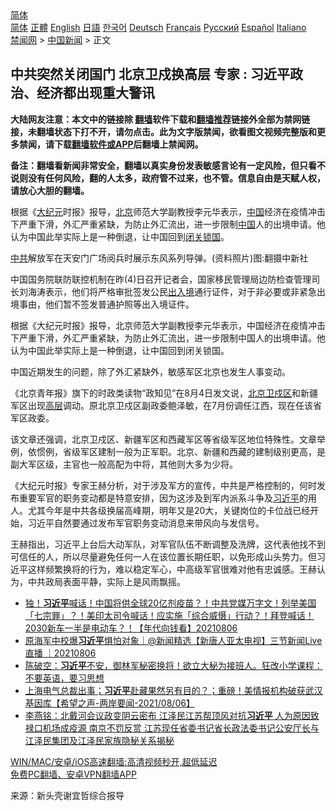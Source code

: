  <!-- 面包屑导航 --> <div class="breadcrumb"><!-- GTranslate: https://gtranslate.io/ -->  <div class="switcher notranslate">  <div class="selected">  <a href="#" onclick="return false;"> 简体</a>  </div>  <div class="option">  <a href="https://www.bannedbook.org" onclick="doGTranslate('zh-CN|zh-CN');jQuery('div.switcher div.selected a').html(jQuery(this).html());return false;" title="简体中文" class="nturl selected"> 简体</a>  <a href="https://www.bannedbook.org/zh-tw/" onclick="doGTranslate('zh-CN|zh-TW');jQuery('div.switcher div.selected a').html(jQuery(this).html());return false;" title="繁體中文" class="nturl"> 正體</a>  <a href="https://www.bannedbook.org/en/" onclick="doGTranslate('zh-CN|en');jQuery('div.switcher div.selected a').html(jQuery(this).html());return false;" title="English" class="nturl"> English</a>  <a href="https://www.bannedbook.org/ja/" onclick="doGTranslate('zh-CN|ja');jQuery('div.switcher div.selected a').html(jQuery(this).html());return false;" title="日本語" class="nturl"> 日語</a>  <a href="https://www.bannedbook.org/ko/" onclick="doGTranslate('zh-CN|ko');jQuery('div.switcher div.selected a').html(jQuery(this).html());return false;" title="한국어" class="nturl"> 한국어</a>  <a href="https://www.bannedbook.org/de/" onclick="doGTranslate('zh-CN|de');jQuery('div.switcher div.selected a').html(jQuery(this).html());return false;" title="Deutsch" class="nturl"> Deutsch</a>  <a href="https://www.bannedbook.org/fr/" onclick="doGTranslate('zh-CN|fr');jQuery('div.switcher div.selected a').html(jQuery(this).html());return false;" title="Français" class="nturl"> Français</a>  <a href="https://www.bannedbook.org/ru/" onclick="doGTranslate('zh-CN|ru');jQuery('div.switcher div.selected a').html(jQuery(this).html());return false;" title="Русский" class="nturl"> Русский</a>  <a href="https://www.bannedbook.org/es/" onclick="doGTranslate('zh-CN|es');jQuery('div.switcher div.selected a').html(jQuery(this).html());return false;" title="Español" class="nturl"> Español</a>  <a href="https://www.bannedbook.org/it/" onclick="doGTranslate('zh-CN|it');jQuery('div.switcher div.selected a').html(jQuery(this).html());return false;" title="Italiano" class="nturl"> Italiano</a>  </div>  </div>      <div class='breadcrumb-sub'><!-- Breadcrumb NavXT 6.3.0 --> <a href="https://www.bannedbook.org/" class="home">禁闻网</a> &gt; <a href="https://www.bannedbook.org/bnews/cnnews/" class="category">中国新闻</a> &gt; 正文</div></div><h2>中共突然关闭国门 北京卫戍换高层 专家 : 习近平政治、经济都出现重大警讯</h2> <p class="notice"><b>大陆网友注意：本文中的链接除 <a href="https://github.com/bannedbook/fanqiang" >翻墙</a>软件下载和<a href="https://github.com/killgcd/justmysocks/blob/master/README.md">翻墙推荐</a>链接外全部为禁网链接，未翻墙状态下打不开，请勿点击。此为文字版禁闻，欲看图文视频完整版和更多禁闻，请下载<a href="https://github.com/bannedbook/fanqiang">翻墙软件或APP</a>后翻墙上禁闻网。</p><p>备注：翻墙看新闻非常安全，翻墙以真实身份发表敏感言论有一定风险，但只看不说则没有任何风险，翻的人太多，政府管不过来，也不管。信息自由是天赋人权，请放心大胆的翻墙。</b></p>  <div class="entry"> <p id="summary">根据《<span class='wp_keywordlink_affiliate'><a href="http://www.epochtimes.com/" title="大纪元" target="_blank">大纪元</a></span>时报》报导，<a href="https://www.bannedbook.org/bnews/tag/%e5%8c%97%e4%ba%ac/" class="st_tag internal_tag" rel="tag" title="标签 北京 下的日志">北京</a>师范大学副教授李元华表示，<span class='wp_keywordlink_affiliate'><a href="https://www.bannedbook.org/" title="中国" target="_blank">中国</a></span>经济在疫情冲击下严重下滑，外汇严重紧缺，为防止外汇流出，进一步限制<a href="https://www.bannedbook.org/bnews/tag/%E4%B8%AD%E5%9B%BD/" class="st_tag internal_tag" rel="tag" title="标签 中国 下的日志">中国</a>人的出境申请。他认为中国此举实际上是一种倒退，让中国回到<a href="https://www.bannedbook.org/bnews/tag/%E9%97%AD%E5%85%B3%E9%94%81%E5%9B%BD/" class="st_tag internal_tag" rel="tag" title="标签 闭关锁国 下的日志">闭关锁国</a>。</p> <p id="conimg"><a href="https://www.bannedbook.org/bnews/tag/%e4%b8%ad%e5%85%b1/" class="st_tag internal_tag" rel="tag" title="标签 中共 下的日志">中共</a>解放军在天安门广场阅兵时展示东风系列导弹。(资料照片)图:翻摄中新社</p>  <p>中国国务院联防联控机制在昨(4)日召开记者会，国家移民管理局边防检查管理司长刘海涛表示，他们将严格审批签发公民<a href="https://www.bannedbook.org/bnews/tag/%E5%87%BA%E5%85%A5%E5%A2%83/" class="st_tag internal_tag" rel="tag" title="标签 出入境 下的日志">出入境</a>通行证件，对于非必要或非紧急出境事由，他们暂不签发普通护照等出入境证件。</p> <p>根据《大纪元时报》报导，北京师范大学副教授李元华表示，中国经济在疫情冲击下严重下滑，外汇严重紧缺，为防止外汇流出，进一步限制中国人的出境申请。他认为中国此举实际上是一种倒退，让中国回到闭关锁国。</p>  <p>中国近期发生的问题，除了外汇紧缺外，敏感军区北京也发生人事变动。</p> <p>《北京青年报》旗下的时政类读物“政知见”在8月4日发文说，<a href="https://www.bannedbook.org/bnews/tag/%e5%8c%97%e4%ba%ac%e5%8d%ab%e6%88%8d%e5%8c%ba/" class="st_tag internal_tag" rel="tag" title="标签 北京卫戍区 下的日志">北京卫戍区</a>和新疆军区出现<span class='wp_keywordlink_affiliate'><a href="https://www.bannedbook.org/bnews/ccpdope/" title="中共高层内幕" target="_blank">高层</a></span>调动。原北京卫戍区副政委鲍泽敏，在7月份调任江西，现在任该省军区政委。</p>  <p>该文章还强调，北京卫戍区、新疆军区和西藏军区等省级军区地位特殊性。文章举例，依惯例，省级军区建制一般为正军职。北京、新疆和西藏的建制级别更高，是副大军区级，主官也一般高配为中将，其他则大多为少将。</p> <p>《大纪元时报》专家王赫分析，对于涉及军方的宣传，中共是严格控制的，何时发布重要军官的职务变动都是特意安排，因为这涉及到军内派系斗争及<a href="https://www.bannedbook.org/bnews/tag/%e4%b9%a0%e8%bf%91%e5%b9%b3/" class="st_tag internal_tag" rel="tag" title="标签 习近平 下的日志">习近平</a>的用人。尤其今年是中共各级换届高峰期，明年又是20大，关键岗位的卡位战已经开始，习近平自然要通过发布军官职务变动消息来带风向与发信号。</p>  <p>王赫指出，习近平上台后大动军队，对军官队伍不断调整及洗牌，这代表他找不到可信任的人，所以尽量避免任何一人在该位置长期任职，以免形成山头势力。但习近平这样频繁换将的行为，难以稳定军心，中高级军官很难对他有忠诚感。王赫认为，中共政局表面平静，实际上是风雨飘摇。</p> <ul class='op-related-articles' title='相关阅读'> <li><a href='https://www.bannedbook.org/bnews/taiwannews/20210806/1601573.html' target='_blank'>独！<b>习近平</b>喊话！中国将供全球20亿剂疫苗？！中共党媒万字文！列举美国「七宗罪」？！美印太司令喊话！应实施「综合威慑」行动？！拜登喊话！2030新车一半是电动车？！【年代向钱看】20210806</a></li> <li><a href='https://www.bannedbook.org/bnews/bannedvideo/20210806/1601548.html' target='_blank'>原海军中校爆<b>习近平</b>惧怕对象｜@新闻精选【新唐人亚太电视】三节新闻Live直播 ｜20210806</a></li> <li><a href='https://www.bannedbook.org/bnews/bannedvideo/20210806/1601483.html' target='_blank'>陈破空：<b>习近平</b>不安，御林军秘密换将！欲立大秘为接班人。狂改小学课程：不要英语，要习思想</a></li> <li><a href='https://www.bannedbook.org/bnews/comments/20210806/1601480.html' target='_blank'>上海电气总裁出事；<b>习近平</b>赴藏果然另有目的？；重磅！美情报机构破获武汉基因库【希望之声-两岸要闻-2021/08/06】</a></li> <li><a href='https://www.bannedbook.org/bnews/comments/20210806/1601360.html' target='_blank'>李燕铭：北戴河会议政变阴云密布 江泽民江苏帮顶风对抗<b>习近平</b> 人为原因致禄口机场成疫源 南京不罚反赏 江苏现任省委书记省长政法委书记公安厅长与江泽民集团及江泽民家族隐秘关系揭秘</a></li> </ul> <p class="texttj"> <a href="https://github.com/bannedbook/fanqiang/wiki/V2ray%E6%9C%BA%E5%9C%BA" target="_blank">WIN/MAC/安卓/iOS高速翻墙:高清视频秒开,超低延迟</a><br/> <a href="https://github.com/bannedbook/fanqiang/wiki/%E7%A6%81%E9%97%BB%E7%BD%91%E5%AE%89%E5%8D%93%E7%BF%BB%E5%A2%99%E6%96%B0%E9%97%BBAPP" target="_blank">免费PC翻墙、安卓VPN翻墙APP</a></p><p> 来源：新头壳谢宜哲综合报导 </p><a name='sharetosocial'></a>  <div style="margin-bottom:5px;padding-bottom:5px;clear:both"> <div id="archive-pix-1" class="banner-ads"> <!-- AuctionX Display platform tag START --> <div id="26318x728x90x621x_ADSLOT2" clicktrack="%%CLICK_URL_ESC%%"></div> <!-- AuctionX Display platform tag END --> </div> <div id="archive-pix-2" class="banner-ads"> <!-- AuctionX Display platform tag START --> <div id="26315x300x250x621x_ADSLOT2" clicktrack="%%CLICK_URL_ESC%%"></div> <!-- AuctionX Display platform tag END --> </div> </div>  <div id="archive-pix-1" class="banner-ads"> <!-- AuctionX Display platform tag START --> <div id="26318x728x90x621x_ADSLOT3" clicktrack="%%CLICK_URL_ESC%%"></div> <!-- AuctionX Display platform tag END --> </div> </div><!--END ENTRY--> 
